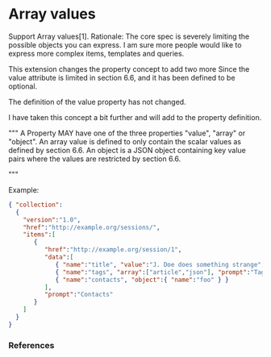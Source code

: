 # Array values 

Support Array values[1].
Rationale:
The core spec is severely limiting the possible objects you can express.
I am sure more people would like to express more complex items, templates and queries.

This extension changes the property concept to add two more 
Since the value attribute is limited in section 6.6, and it has been defined to be optional.

The definition of the value property has not changed.

I have taken this concept a bit further and will add to the property definition.

"""
A Property MAY have one of the three properties "value", "array" or "object".
An array value is defined to only contain the scalar values as defined by section 6.6. 
An object is a JSON object containing key value pairs where the values are restricted by section 6.6.

"""

Example:

```json
{ "collection":
  {
    "version":"1.0",
    "href":"http://example.org/sessions/",  
    "items":[
       {
          "href":"http://example.org/session/1",
          "data":[
             { "name":"title", "value":"J. Doe does something strange", "prompt":"Title"},
             { "name":"tags", "array":["article","json"], "prompt":"Tags"},
             { "name":"contacts", "object":{ "name":"foo" } }
          ],
          "prompt":"Contacts"
       }
    ]
  }
}
```

### References

